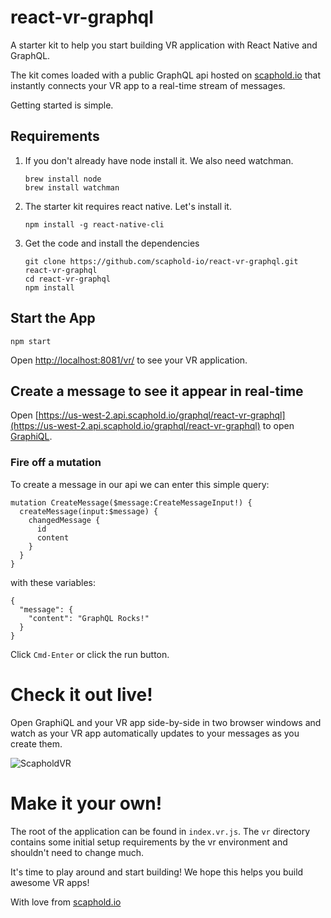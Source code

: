 # react-vr-graphql

A starter kit to help you start building VR application with React Native and GraphQL.

The kit comes loaded with a public GraphQL api hosted on [scaphold.io](https://scaphold.io) that
instantly connects your VR app to a real-time stream of messages.

Getting started is simple.

## Requirements

1. If you don't already have node install it. We also need watchman.

    ```
    brew install node
    brew install watchman
    ```

2. The starter kit requires react native. Let's install it.

      ```
      npm install -g react-native-cli
      ```

3. Get the code and install the dependencies

    ```
    git clone https://github.com/scaphold-io/react-vr-graphql.git react-vr-graphql
    cd react-vr-graphql
    npm install
    ```

## Start the App

```
npm start
```

Open [http://localhost:8081/vr/](http://localhost:8081/vr/) to see your VR application.

## Create a message to see it appear in real-time

Open [https://us-west-2.api.scaphold.io/graphql/react-vr-graphql](https://us-west-2.api.scaphold.io/graphql/react-vr-graphql)
to open [GraphiQL](https://github.com/graphql/graphiql).

### Fire off a mutation

To create a message in our api we can enter this simple query:

```
mutation CreateMessage($message:CreateMessageInput!) {
  createMessage(input:$message) {
    changedMessage {
      id
      content
    }
  }
}
```

with these variables:

```
{
  "message": {
    "content": "GraphQL Rocks!"
  }
}
```

Click `Cmd-Enter` or click the run button.

# Check it out live!

Open GraphiQL and your VR app side-by-side in two browser windows and watch as your VR app
automatically updates to your messages as you create them.

![ScapholdVR](https://github.com/scaphold-io/react-vr-graphql/blob/master/static_assets/vr-example.gif)

# Make it your own!

The root of the application can be found in `index.vr.js`. The `vr` directory contains some
initial setup requirements by the vr environment and shouldn't need to change much.

It's time to play around and start building! We hope this helps you build awesome VR apps!

With love from [scaphold.io](https://scaphold.io)
